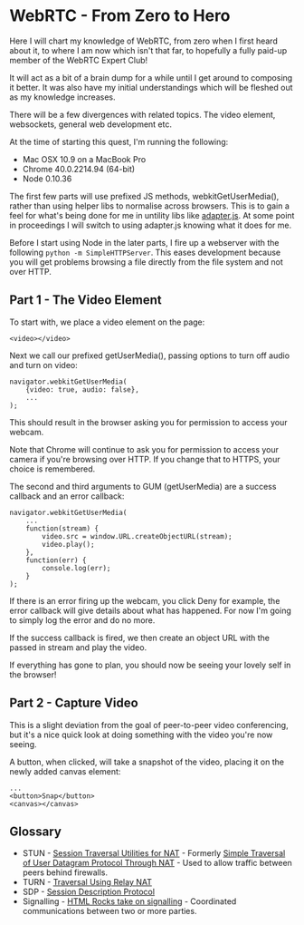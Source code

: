 # WebRTC - From Zero to Hero

Here I will chart my knowledge of WebRTC, from zero when I first heard about it, to where I am now which isn't that far, to hopefully a fully paid-up member of the WebRTC Expert Club!

It will act as a bit of a brain dump for a while until I get around to composing it better. It was also have my initial understandings which will be fleshed out as my knowledge increases.

There will be a few divergences with related topics. The video element, websockets, general web development etc.

At the time of starting this quest, I'm running the following:

- Mac OSX 10.9 on a MacBook Pro
- Chrome 40.0.2214.94 (64-bit)
- Node 0.10.36

The first few parts will use prefixed JS methods, webkitGetUserMedia(), rather than using helper libs to normalise across browsers. This is to gain a feel for what's being done for me in untility libs like [adapter.js](https://github.com/GoogleChrome/webrtc/blob/master/samples/web/js/adapter.js). At some point in proceedings I will switch to using adapter.js knowing what it does for me.

Before I start using Node in the later parts, I fire up a webserver with the following `python -m SimpleHTTPServer`. This eases development because you will get problems browsing a file directly from the file system and not over HTTP.

## Part 1 - The Video Element

To start with, we place a video element on the page:

```
<video></video>
```

Next we call our prefixed getUserMedia(), passing options to turn off audio and turn on video:

```
navigator.webkitGetUserMedia(
	{video: true, audio: false},
	...
);
```

This should result in the browser asking you for permission to access your webcam.

Note that Chrome will continue to ask you for permission to access your camera if you're browsing over HTTP. If you change that to HTTPS, your choice is remembered.

The second and third arguments to GUM (getUserMedia) are a success callback and an error callback:

```
navigator.webkitGetUserMedia(
	...
	function(stream) {
		video.src = window.URL.createObjectURL(stream);
		video.play();
	},
	function(err) {
		console.log(err);
	}
);
```

If there is an error firing up the webcam, you click Deny for example, the error callback will give details about what has happened. For now I'm going to simply log the error and do no more.

If the success callback is fired, we then create an object URL with the passed in stream and play the video.

If everything has gone to plan, you should now be seeing your lovely self in the browser!

## Part 2 - Capture Video

This is a slight deviation from the goal of peer-to-peer video conferencing, but it's a nice quick look at doing something with the video you're now seeing.

A button, when clicked, will take a snapshot of the video, placing it on the newly added canvas element:

```
...
<button>Snap</button>
<canvas></canvas>
```

## Glossary

- STUN - [Session Traversal Utilities for NAT](http://tools.ietf.org/html/rfc5389) - Formerly [Simple Traversal of User Datagram Protocol Through NAT](http://tools.ietf.org/html/rfc3489) - Used to allow traffic between peers behind firewalls.
- TURN - [Traversal Using Relay NAT](http://tools.ietf.org/html/rfc5766)
- SDP  - [Session Description Protocol](http://tools.ietf.org/html/rfc4566)
- Signalling - [HTML Rocks take on signalling](http://www.html5rocks.com/en/tutorials/webrtc/infrastructure/#what-is-signaling) - Coordinated communications between two or more parties.
